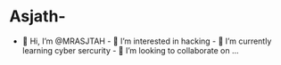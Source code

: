 # Asjath-
- 👋 Hi, I’m @MRASJTAH - 👀 I’m interested in hacking - 🌱 I’m currently learning  cyber sercurity - 💞️ I’m looking to collaborate on ... 
